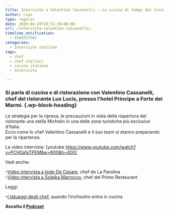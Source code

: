 ```yaml
---
title: Intervista a Valentino Cassanelli – La cucina al tempo del Coronavirus
author: ciao
type: regular
date: 2020-04-29T10:51:39+00:00
url: /intervista-valentino-cassanelli/
timeline_notification:
  - 1588157502
categories:
  - Interviste stellate
tags:
  - chef
  - chef stellati
  - cucina italiana
  - intervista

---
```

### Si parla di cucina e di ristorazione con Valentino Cassanelli, chef del ristorante Lux Lucis, presso l&#8217;hotel Principe a Forte dei Marmi. {.wp-block-heading}

Le strategie per la ripresa, le precauzioni in vista della riapertura del ristorante una stella Michelin in una delle zone turistiche più esclusive d&#8217;Italia.  
Ecco come lo chef Valentino Cassanelli e il suo team si stanno preparando per la ripartenza.

La video intervista: [youtube https://www.youtube.com/watch?v=PCH0a1xTPEM&w=600&h=400] 

Vedi anche:

&#8211;<a rel="noreferrer noopener" href="https://aleepepe.com/2020/04/19/intervista-iside-de-cesare/" target="_blank">Video intervista a Iside De Cesare</a>, chef de La Parolina  
&#8211;<a rel="noreferrer noopener" href="https://aleepepe.com/2020/04/11/intervista-solaika-marrocco/" target="_blank">Video intervista a Solaika Marrocco</a>, chef del Primo Restaurant 

Leggi:

&#8211;<a rel="noreferrer noopener" href="https://aleepepe.com/2020/04/22/tatuaggi-degli-chef/" target="_blank">I tatuaggi degli chef</a>, quando l&#8217;inchiostro entra in cucina

<p class="has-text-align-center">
  <strong>Ascolta il <a rel="noreferrer noopener" href="https://apple.co/352xcOm" target="_blank">Podcast</a></strong>
</p>